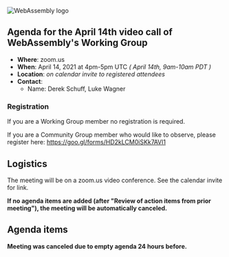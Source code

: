 ![WebAssembly logo](/images/WebAssembly.png)

## Agenda for the April 14th video call of WebAssembly's Working Group

- **Where**: zoom.us
- **When**: April 14, 2021 at 4pm-5pm UTC *( April 14th, 9am-10am PDT )*
- **Location**: *on calendar invite to registered attendees*
- **Contact**:
    - Name: Derek Schuff, Luke Wagner

### Registration

If you are a Working Group member no registration is required.

If you are a Community Group member who would like to observe, please register here: https://goo.gl/forms/HD2kLCM0iSKk7AVl1

## Logistics

The meeting will be on a zoom.us video conference.
See the calendar invite for link.

**If no agenda items are added (after "Review of action items from prior meeting"),
the meeting will be automatically canceled.**

## Agenda items

**Meeting was canceled due to empty agenda 24 hours before.**
